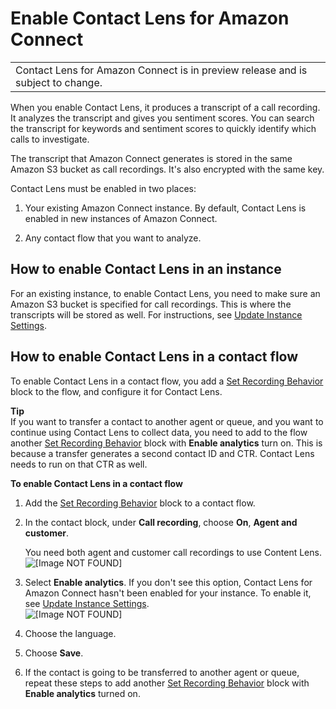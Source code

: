 # Enable Contact Lens for Amazon Connect<a name="enable-analytics"></a>


|  | 
| --- |
| Contact Lens for Amazon Connect is in preview release and is subject to change\. | 

When you enable Contact Lens, it produces a transcript of a call recording\. It analyzes the transcript and gives you sentiment scores\. You can search the transcript for keywords and sentiment scores to quickly identify which calls to investigate\. 

The transcript that Amazon Connect generates is stored in the same Amazon S3 bucket as call recordings\. It's also encrypted with the same key\.

Contact Lens must be enabled in two places:

1. Your existing Amazon Connect instance\. By default, Contact Lens is enabled in new instances of Amazon Connect\.

1. Any contact flow that you want to analyze\.

## How to enable Contact Lens in an instance<a name="enable-analytics-instance"></a>

For an existing instance, to enable Contact Lens, you need to make sure an Amazon S3 bucket is specified for call recordings\. This is where the transcripts will be stored as well\. For instructions, see [Update Instance Settings](update-instance-settings.md)\. 

## How to enable Contact Lens in a contact flow<a name="enable-analytics-contact-flow"></a>

To enable Contact Lens in a contact flow, you add a [Set Recording Behavior](set-recording-behavior.md) block to the flow, and configure it for Contact Lens\.

**Tip**  
If you want to transfer a contact to another agent or queue, and you want to continue using Contact Lens to collect data, you need to add to the flow another [Set Recording Behavior](set-recording-behavior.md) block with **Enable analytics** turn on\. This is because a transfer generates a second contact ID and CTR\. Contact Lens needs to run on that CTR as well\. 

**To enable Contact Lens in a contact flow**

1. Add the [Set Recording Behavior](set-recording-behavior.md) block to a contact flow\.

1. In the contact block, under **Call recording**, choose **On**, **Agent and customer**\.

   You need both agent and customer call recordings to use Content Lens\.  
![\[Image NOT FOUND\]](http://docs.aws.amazon.com/connect/latest/adminguide/images/set-recording-and-analytics-behavior.png)

1. Select **Enable analytics**\. If you don't see this option, Contact Lens for Amazon Connect hasn't been enabled for your instance\. To enable it, see [Update Instance Settings](update-instance-settings.md)\.  
![\[Image NOT FOUND\]](http://docs.aws.amazon.com/connect/latest/adminguide/images/set-recording-and-analytics-behavior2.png)

1. Choose the language\.

1. Choose **Save**\.

1. If the contact is going to be transferred to another agent or queue, repeat these steps to add another [Set Recording Behavior](set-recording-behavior.md) block with **Enable analytics** turned on\.